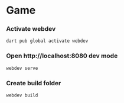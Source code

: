 # Game

### Activate webdev

```shel
dart pub global activate webdev
```

### Open http://localhost:8080 dev mode

```shel
webdev serve
```

### Create build folder

```shel
webdev build
```
